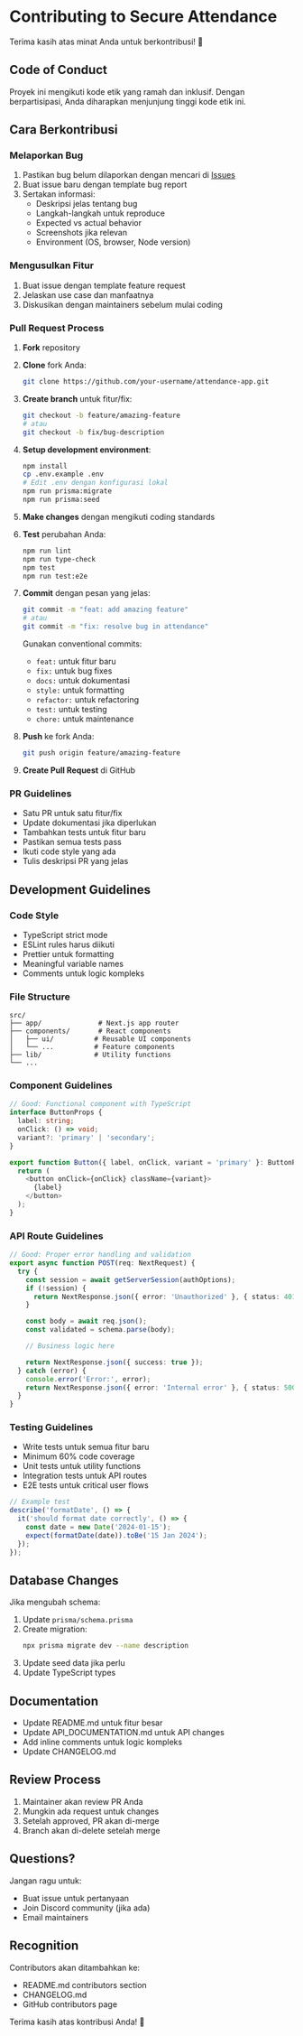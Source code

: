 # Contributing to Secure Attendance

Terima kasih atas minat Anda untuk berkontribusi! 🎉

## Code of Conduct

Proyek ini mengikuti kode etik yang ramah dan inklusif. Dengan berpartisipasi, Anda diharapkan menjunjung tinggi kode etik ini.

## Cara Berkontribusi

### Melaporkan Bug

1. Pastikan bug belum dilaporkan dengan mencari di [Issues](https://github.com/...)
2. Buat issue baru dengan template bug report
3. Sertakan informasi:
   - Deskripsi jelas tentang bug
   - Langkah-langkah untuk reproduce
   - Expected vs actual behavior
   - Screenshots jika relevan
   - Environment (OS, browser, Node version)

### Mengusulkan Fitur

1. Buat issue dengan template feature request
2. Jelaskan use case dan manfaatnya
3. Diskusikan dengan maintainers sebelum mulai coding

### Pull Request Process

1. **Fork** repository
2. **Clone** fork Anda:
   ```bash
   git clone https://github.com/your-username/attendance-app.git
   ```

3. **Create branch** untuk fitur/fix:
   ```bash
   git checkout -b feature/amazing-feature
   # atau
   git checkout -b fix/bug-description
   ```

4. **Setup development environment**:
   ```bash
   npm install
   cp .env.example .env
   # Edit .env dengan konfigurasi lokal
   npm run prisma:migrate
   npm run prisma:seed
   ```

5. **Make changes** dengan mengikuti coding standards

6. **Test** perubahan Anda:
   ```bash
   npm run lint
   npm run type-check
   npm test
   npm run test:e2e
   ```

7. **Commit** dengan pesan yang jelas:
   ```bash
   git commit -m "feat: add amazing feature"
   # atau
   git commit -m "fix: resolve bug in attendance"
   ```

   Gunakan conventional commits:
   - `feat:` untuk fitur baru
   - `fix:` untuk bug fixes
   - `docs:` untuk dokumentasi
   - `style:` untuk formatting
   - `refactor:` untuk refactoring
   - `test:` untuk testing
   - `chore:` untuk maintenance

8. **Push** ke fork Anda:
   ```bash
   git push origin feature/amazing-feature
   ```

9. **Create Pull Request** di GitHub

### PR Guidelines

- Satu PR untuk satu fitur/fix
- Update dokumentasi jika diperlukan
- Tambahkan tests untuk fitur baru
- Pastikan semua tests pass
- Ikuti code style yang ada
- Tulis deskripsi PR yang jelas

## Development Guidelines

### Code Style

- TypeScript strict mode
- ESLint rules harus diikuti
- Prettier untuk formatting
- Meaningful variable names
- Comments untuk logic kompleks

### File Structure

```
src/
├── app/              # Next.js app router
├── components/       # React components
│   ├── ui/          # Reusable UI components
│   └── ...          # Feature components
├── lib/             # Utility functions
└── ...
```

### Component Guidelines

```typescript
// Good: Functional component with TypeScript
interface ButtonProps {
  label: string;
  onClick: () => void;
  variant?: 'primary' | 'secondary';
}

export function Button({ label, onClick, variant = 'primary' }: ButtonProps) {
  return (
    <button onClick={onClick} className={variant}>
      {label}
    </button>
  );
}
```

### API Route Guidelines

```typescript
// Good: Proper error handling and validation
export async function POST(req: NextRequest) {
  try {
    const session = await getServerSession(authOptions);
    if (!session) {
      return NextResponse.json({ error: 'Unauthorized' }, { status: 401 });
    }

    const body = await req.json();
    const validated = schema.parse(body);

    // Business logic here

    return NextResponse.json({ success: true });
  } catch (error) {
    console.error('Error:', error);
    return NextResponse.json({ error: 'Internal error' }, { status: 500 });
  }
}
```

### Testing Guidelines

- Write tests untuk semua fitur baru
- Minimum 60% code coverage
- Unit tests untuk utility functions
- Integration tests untuk API routes
- E2E tests untuk critical user flows

```typescript
// Example test
describe('formatDate', () => {
  it('should format date correctly', () => {
    const date = new Date('2024-01-15');
    expect(formatDate(date)).toBe('15 Jan 2024');
  });
});
```

## Database Changes

Jika mengubah schema:

1. Update `prisma/schema.prisma`
2. Create migration:
   ```bash
   npx prisma migrate dev --name description
   ```
3. Update seed data jika perlu
4. Update TypeScript types

## Documentation

- Update README.md untuk fitur besar
- Update API_DOCUMENTATION.md untuk API changes
- Add inline comments untuk logic kompleks
- Update CHANGELOG.md

## Review Process

1. Maintainer akan review PR Anda
2. Mungkin ada request untuk changes
3. Setelah approved, PR akan di-merge
4. Branch akan di-delete setelah merge

## Questions?

Jangan ragu untuk:
- Buat issue untuk pertanyaan
- Join Discord community (jika ada)
- Email maintainers

## Recognition

Contributors akan ditambahkan ke:
- README.md contributors section
- CHANGELOG.md
- GitHub contributors page

Terima kasih atas kontribusi Anda! 🙏
